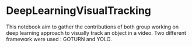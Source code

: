 # DeepLearningVisualTracking
This notebook aim to gather the contributions of both group working on deep learning approach to visually track an object in a video. Two different framework were used : GOTURN and YOLO.
